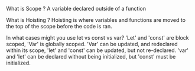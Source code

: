 What is Scope ?
    A variable declared outside of a function

What is Hoisting ?
    Hoisting is where variables and functions are moved to the top of the scope before the code is ran.

In what cases might you use let vs const vs var?
    'Let' and 'const' are block scoped, 'Var' is globally scoped. 
    'Var' can be updated, and redeclared within its scope, 'let' and 'const' can be updated, but not re-declared. 'var' and 'let' can be declared without being initialized, but 'const' must be initialized.

    
